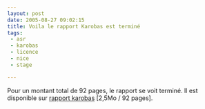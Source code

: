 ```yaml
---
layout: post
date: 2005-08-27 09:02:15
title: Voila le rapport Karobas est terminé
tags:
 - asr
 - karobas
 - licence
 - nice
 - stage

---
```


Pour un montant total de 92 pages, le rapport se voit terminé. Il est disponible sur [rapport karobas](http://thibault.normand.free.fr/rapports/rap_karobas_2005.pdf) [2,5Mo / 92 pages].
